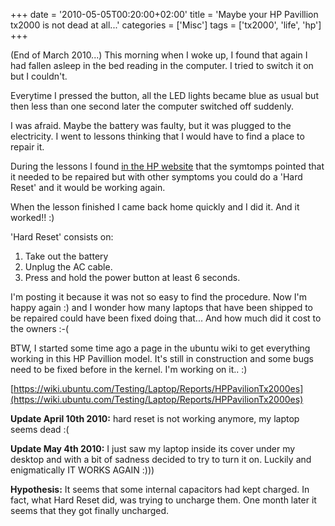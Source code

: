+++
date = '2010-05-05T00:20:00+02:00'
title = 'Maybe your HP Pavillion tx2000 is not dead at all...'
categories = ['Misc']
tags = ['tx2000', 'life', 'hp']
+++

(End of March 2010...) This morning when I woke up, I found that again I had fallen asleep in the bed reading in the computer. I tried to switch it on but I couldn't.

Everytime I pressed the button, all the LED lights became blue as usual but then less than one second later the computer switched off suddenly.

I was afraid. Maybe the battery was faulty, but it was plugged to the electricity. I went to lessons thinking that I would have to find a place to repair it.

During the lessons I found [in the HP website](http://h20000.www2.hp.com/bizsupport/TechSupport/Document.jsp?lang=en&cc=us&taskId=110&prodSeriesId=3650975&prodTypeId=321957&prodSeriesId=3650975&objectID=c00372748) that the symtomps pointed that it needed to be repaired but with other symptoms you could do a 'Hard Reset' and it would be working again.

When the lesson finished I came back home quickly and I did it. And it worked!! :)

'Hard Reset' consists on:

1. Take out the battery
2. Unplug the AC cable.
3. Press and hold the power button at least 6 seconds.

I'm posting it because it was not so easy to find the procedure. Now I'm happy again :) and I wonder how many laptops that have been shipped to be repaired could have been fixed doing that... And how much did it cost to the owners :-(

BTW, I started some time ago a page in the ubuntu wiki to get everything working in this HP Pavillion model. It's still in construction and some bugs need to be fixed before in the kernel. I'm working on it.. :)

[https://wiki.ubuntu.com/Testing/Laptop/Reports/HPPavilionTx2000es](https://wiki.ubuntu.com/Testing/Laptop/Reports/HPPavilionTx2000es)

**Update April 10th 2010:** hard reset is not working anymore, my laptop seems dead :(

**Update May 4th 2010:** I just saw my laptop inside its cover under my desktop and with a bit of sadness decided to try to turn it on. Luckily and enigmatically IT WORKS AGAIN :)))

**Hypothesis:** It seems that some internal capacitors had kept charged. In fact, what Hard Reset did, was trying to uncharge them. One month later it seems that they got finally uncharged.
